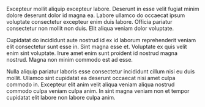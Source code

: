 Excepteur mollit aliquip excepteur labore. Deserunt in esse velit fugiat minim dolore deserunt dolor id magna ea. Labore ullamco do occaecat ipsum voluptate consectetur excepteur enim duis labore. Officia pariatur consectetur non mollit non duis. Elit aliqua veniam dolor voluptate.

Cupidatat do incididunt aute nostrud id ex id laborum reprehenderit veniam elit consectetur sunt esse in. Sint magna esse et. Voluptate ex quis velit enim sint voluptate. Irure amet enim sunt proident id nostrud magna nostrud. Magna non minim commodo est ad esse.

Nulla aliquip pariatur laboris esse consectetur incididunt cillum nisi eu duis mollit. Ullamco sint cupidatat ea deserunt occaecat nisi amet culpa commodo in. Excepteur elit anim velit aliqua veniam aliqua nostrud commodo culpa veniam culpa anim. In sint magna veniam non et tempor cupidatat elit labore non labore culpa anim.